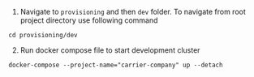 1. Navigate to `provisioning` and then `dev` folder. To navigate from root project directory use following command
```commandline
cd provisioning/dev
```

2. Run docker compose file to start development cluster
```commandline
docker-compose --project-name="carrier-company" up --detach
```
